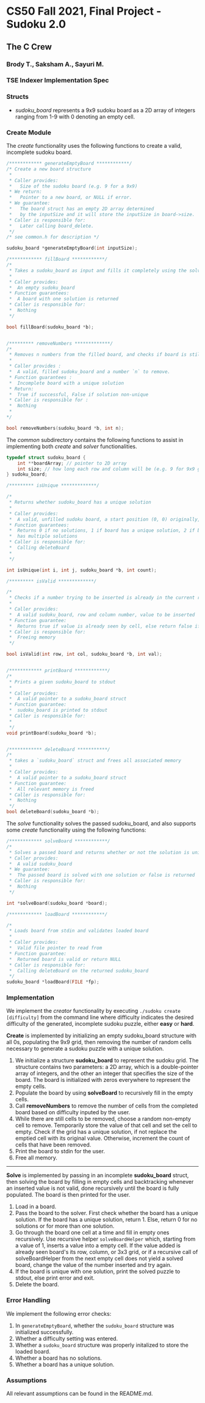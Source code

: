 # CS50 Fall 2021, Final Project - Sudoku 2.0
## The C Crew 
### Brody T., Saksham A., Sayuri M.

### TSE Indexer Implementation Spec

### Structs

* *sudoku_board* represents a 9x9 sudoku board as a 2D array of integers ranging from 1-9 with 0 denoting an empty cell. 

### Create Module 

The *create* functionality uses the following functions to create a valid, incomplete sudoku board. 

```c
/************ generateEmptyBoard ************/
/* Create a new board structure
 *
 * Caller provides:
 *   Size of the sudoku board (e.g. 9 for a 9x9)  
 * We return:
 *   Pointer to a new board, or NULL if error.
 * We guarantee:
 *   The board struct has an empty 2D array determined 
 *   by the inputSize and it will store the inputSize in board->size.
 * Caller is responsible for:
 *   Later calling board_delete.
 */
/* see common.h for description */

sudoku_board *generateEmptyBoard(int inputSize); 

/************ fillBoard ************/
/*
 * Takes a sudoku_board as input and fills it completely using the solver functionality
 * 
 * Caller provides:
 *  An empty sudoku_board
 * Function guarantees:
 *  A board with one solution is returned
 * Caller is responsible for:
 *  Nothing
 */

bool fillBoard(sudoku_board *b); 


/********* removeNumbers *************/ 
/* 
 * Removes n numbers from the filled board, and checks if board is still unique. 
 *  
 * Caller provides : 
 *  A valid, filled sudoku_board and a number `n` to remove. 
 * Function guarantees : 
 *  Incomplete board with a unique solution 
 * Return: 
 *  True if successful, False if solution non-unique 
 * Caller is responsible for : 
 *  Nothing
 * 
*/

bool removeNumbers(sudoku_board *b, int n); 
```

The *common* subdirectory contains the following functions to assist in implementing both *create* and *solver* functionalities. 
```c 
typedef struct sudoku_board {
    int **boardArray; // pointer to 2D array
    int size; // how long each row and column will be (e.g. 9 for 9x9 grid)
} sudoku_board; 

/********* isUnique *************/ 

/* 
 * Returns whether sudoku_board has a unique solution
 * 
 * Caller provides: 
 *  A valid, unfilled sudoku board, a start position (0, 0) originally, the number of solutions
 * Function guarantees: 
 *  Returns 0 if no solutions, 1 if board has a unique solution, 2 if board 
 *  has multiple solutions
 * Caller is responsible for:
 *  Calling deleteBoard
 * 
 */

int isUnique(int i, int j, sudoku_board *b, int count); 

/********* isValid *************/ 

/*
 * Checks if a number trying to be inserted is already in the current row, column, or 3x3 grid
 * 
 * Caller provides:
 *  A valid sudoku_board, row and column number, value to be inserted
 * Function guarantee:
 *  Returns true if value is already seen by cell, else return false if value can be inserted
 * Caller is responsible for:
 *  Freeing memory
 */

bool isValid(int row, int col, sudoku_board *b, int val); 


/************ printBoard ************/
/*
 * Prints a given sudoku_board to stdout
 * 
 * Caller provides:
 *  A valid pointer to a sudoku_board struct
 * Function guarantee:
 *  sudoku_board is printed to stdout
 * Caller is responsible for:
 *  
 */
void printBoard(sudoku_board *b);


/************ deleteBoard ***********/
/*
 * takes a `sudoku_board` struct and frees all associated memory
 * 
 * Caller provides:
 *  A valid pointer to a sudoku_board struct
 * Function guarantee:
 *  All relevant memory is freed
 * Caller is responsible for:
 *  Nothing
 */
bool deleteBoard(sudoku_board *b);
```

The *solve* functionality solves the passed sudoku_board, and also supports some *create* functionality using the following functions: 

```c 
/************ solveBoard ************/
/*
 * Solves a passed board and returns whether or not the solution is unique
 * Caller provides:
 *  A valid sudoku_board
 * We guarantee:
 *  The passed board is solved with one solution or false is returned
 * Caller is responsible for:
 *  Nothing
 */

int *solveBoard(sudoku_board *board); 

/************ loadBoard ************/

/*
 * Loads board from stdin and validates loaded board
 * 
 * Caller provides:
 *  Valid file pointer to read from
 * Function guarantee:
 *  Returned board is valid or return NULL
 * Caller is responsible for:
 *  Calling deleteBoard on the returned sudoku_board
 */
sudoku_board *loadBoard(FILE *fp);
```

### Implementation

We implement the *creator* functionality by executing ```./sudoku create [difficulty]``` from the command line where difficulty indicates the desired difficulty of the generated, incomplete sudoku puzzle, either **easy** or **hard**. 

**Create** is implemented by initializing an empty sudoku_board structure with all 0s, populating the 9x9 grid, then removing the number of random cells necessary to generate a sudoku puzzle with a unique solution.

1. We initialize a structure **sudoku_board** to represent the sudoku grid. The structure contains two parameters: a 2D array, which is a double-pointer array of integers, and the other an integer that specifies the size of the board.
The board is initialized with zeros everywhere to represent the empty cells. 
2. Populate the board by using **solveBoard** to recursively fill in the empty cells. 
3. Call **removeNumbers** to remove the number of cells from the completed board based on difficulty inputed by the user.  
4. While there are still cells to be removed, choose a random non-empty cell to remove. Temporarily store the value of that cell and set the cell to empty. Check if the grid has a unique solution, if not replace the emptied cell with its original value. Otherwise, increment the count of cells that have been removed. 
5. Print the board to stdin for the user. 
6. Free all memory. 

<hr>

**Solve** is implemented by passing in an incomplete **sudoku_board** struct, then solving the board by filling in empty cells and backtracking whenever an inserted value is not valid, done recursively until the board is fully populated. The board is then printed for the user. 

1. Load in a board. 
2. Pass the board to the solver. First check whether the board has a unique solution. If the board has a unique solution, return 1. Else, return 0 for no solutions or for more than one solution. 
3. Go through the board one cell at a time and fill in empty ones recursively. Use recursive helper `solveBoardHelper` which, starting from a value of 1, inserts a value into a empty cell. If the value added is already seen board's its row, column, or 3x3 grid, or if a recursive call of solveBoardHelper from the next empty cell does not yield a solved board, change the value of the number inserted and try again. 
4. If the board is unique with one solution, print the solved puzzle to stdout, else print error and exit.
5. Delete the board. 


### Error Handling
We implement the following error checks: 

1. In `generateEmptyBoard`, whether the `sudoku_board` structure was initialized successfully. 
2. Whether a difficulty setting was entered. 
3. Whether a `sudoku_board` structure was properly initalized to store the loaded board. 
4. Whether a board has no solutions. 
5. Whether a board has a unique solution. 

### Assumptions
All relevant assumptions can be found in the README.md. 



